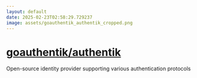 ```yaml
---
layout: default
date: 2025-02-23T02:58:29.729237
image: assets/goauthentik_authentik_cropped.png
---
```


# [goauthentik/authentik](https://github.com/goauthentik/authentik)

Open-source identity provider supporting various authentication protocols
